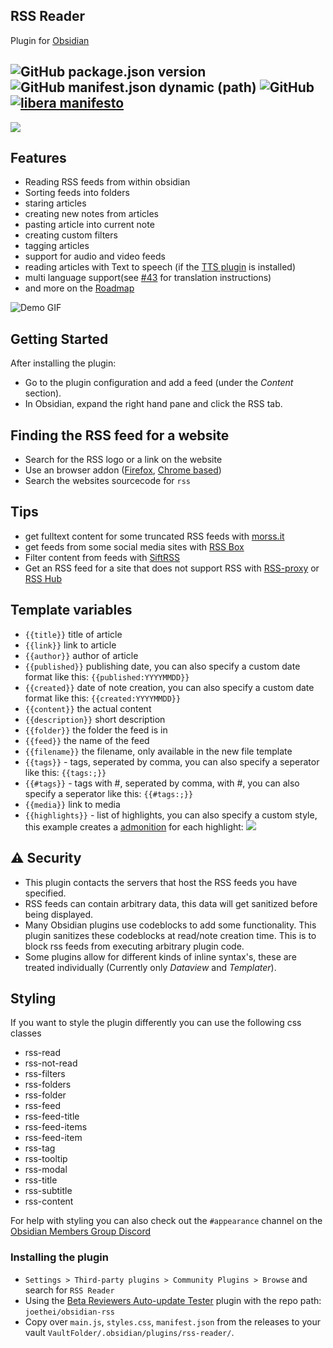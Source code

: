 ## RSS Reader
Plugin for [Obsidian](https://obsidian.md)

![GitHub package.json version](https://img.shields.io/github/package-json/v/joethei/obsidian-rss)
![GitHub manifest.json dynamic (path)](https://img.shields.io/github/manifest-json/minAppVersion/joethei/obsidian-rss?label=lowest%20supported%20app%20version)
![GitHub](https://img.shields.io/github/license/joethei/obsidian-rss)
[![libera manifesto](https://img.shields.io/badge/libera-manifesto-lightgrey.svg)](https://liberamanifesto.com)
---
![](https://i.joethei.space/obsidian-rss.png)


## Features
- Reading RSS feeds from within obsidian
- Sorting feeds into folders
- staring articles
- creating new notes from articles
- pasting article into current note
- creating custom filters
- tagging articles
- support for audio and video feeds
- reading articles with Text to speech (if the [TTS plugin](https://github.com/joethei/obsidian-tts) is installed)
- multi language support(see [#43](https://github.com/joethei/obsidian-rss/issues/43) for translation instructions)
- and more on the [Roadmap](https://github.com/joethei/obsidian-rss/projects/1)

![Demo GIF](https://i.joethei.space/QQATWu36eC.gif)

## Getting Started

After installing the plugin:

- Go to the plugin configuration and add a feed (under the *Content* section).
- In Obsidian, expand the right hand pane and click the RSS tab.

## Finding the RSS feed for a website

- Search for the RSS logo or a link on the website
- Use an browser addon ([Firefox](https://addons.mozilla.org/en-US/firefox/addon/awesome-rss/), [Chrome based](https://chrome.google.com/webstore/detail/get-rss-feed-url/kfghpdldaipanmkhfpdcjglncmilendn?hl=de))
- Search the websites sourcecode for `rss`

## Tips
- get fulltext content for some truncated RSS feeds with [morss.it](https://morss.it/)
- get feeds from some social media sites with [RSS Box](https://rssbox.herokuapp.com/)
- Filter content from feeds with [SiftRSS](https://siftrss.com/)
- Get an RSS feed for a site that does not support RSS with [RSS-proxy](https://github.com/damoeb/rss-proxy/) or [RSS Hub](https://github.com/DIYgod/RSSHub)

## Template variables
- `{{title}}` title of article
- `{{link}}` link to article
- `{{author}}` author of article
- `{{published}}` publishing date, you can also specify a custom date format like this: `{{published:YYYYMMDD}}`
- `{{created}}` date of note creation, you can also specify a custom date format like this: `{{created:YYYYMMDD}}`
- `{{content}}` the actual content
- `{{description}}` short description
- `{{folder}}` the folder the feed is in
- `{{feed}}` the name of the feed
- `{{filename}}` the filename, only available in the new file template
- `{{tags}}` - tags, seperated by comma, you can also specify a seperator like this: `{{tags:;}}`
- `{{#tags}}` - tags with #, seperated by comma, with #, you can also specify a seperator like this: `{{#tags:;}}`
- `{{media}}` link to media
- `{{highlights}}` - list of highlights, you can also specify a custom style, this example creates a [admonition](https://github.com/valentine195/obsidian-admonition) for each highlight:
    ![](https://i.joethei.space/obsidian-rss-highlight-syntax.png)

## ⚠ Security
- This plugin contacts the servers that host the RSS feeds you have specified.
- RSS feeds can contain arbitrary data, this data will get sanitized before being displayed.
- Many Obsidian plugins use codeblocks to add some functionality. This plugin sanitizes these codeblocks at read/note creation time. This is to block rss feeds from executing arbitrary plugin code.
- Some plugins allow for different kinds of inline syntax's, these are treated individually (Currently only _Dataview_ and _Templater_).


## Styling
If you want to style the plugin differently you can use the following css classes

- rss-read
- rss-not-read
- rss-filters
- rss-folders
- rss-folder
- rss-feed
- rss-feed-title
- rss-feed-items
- rss-feed-item
- rss-tag
- rss-tooltip
- rss-modal
- rss-title
- rss-subtitle
- rss-content

For help with styling you can also check out the `#appearance` channel on the [Obsidian Members Group Discord](https://obsidian.md/community)

### Installing the plugin
- `Settings > Third-party plugins > Community Plugins > Browse` and search for `RSS Reader`
- Using the [Beta Reviewers Auto-update Tester](https://github.com/TfTHacker/obsidian42-brat) plugin with the repo path: `joethei/obsidian-rss`
- Copy over `main.js`, `styles.css`, `manifest.json` from the releases to your vault `VaultFolder/.obsidian/plugins/rss-reader/`.

